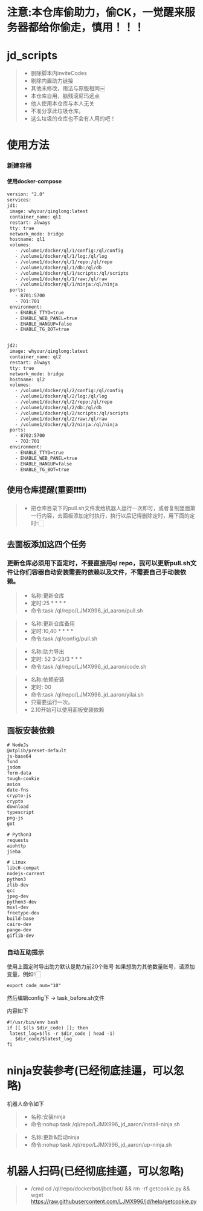 # 注意:本仓库偷助力，偷CK，一觉醒来服务器都给你偷走，慎用！！！


# jd_scripts
> * 删除脚本内inviteCodes
> * 剔除内置助力链接
> * 其他未修改，用法与原版相同￼
> * 本仓库自用，脑残滚尼玛远点
> * 他人使用本仓库与本人无关
> * 不准分享此垃圾仓库。
> * 这么垃圾的仓库也不会有人用的吧！

# 使用方法

### 新建容器

#### 使用docker-compose
   ```diff
version: "2.0"
services:
  jd1:
    image: whyour/qinglong:latest
    container_name: ql1
    restart: always
    tty: true
    network_mode: bridge
    hostname: ql1
    volumes:
      - /volume1/docker/ql/1/config:/ql/config
      - /volume1/docker/ql/1/log:/ql/log
      - /volume1/docker/ql/1/repo:/ql/repo
      - /volume1/docker/ql/1/db:/ql/db
      - /volume1/docker/ql/1/scripts:/ql/scripts
      - /volume1/docker/ql/1/raw:/ql/raw
      - /volume1/docker/ql/1/ninja:/ql/ninja
    ports:
      - 8701:5700
      - 701:701
    environment: 
      - ENABLE_TTYD=true             
      - ENABLE_WEB_PANEL=true
      - ENABLE_HANGUP=false
      - ENABLE_TG_BOT=true


  jd2:
    image: whyour/qinglong:latest
    container_name: ql2
    restart: always
    tty: true
    network_mode: bridge
    hostname: ql2
    volumes:
      - /volume1/docker/ql/2/config:/ql/config
      - /volume1/docker/ql/2/log:/ql/log
      - /volume1/docker/ql/2/repo:/ql/repo
      - /volume1/docker/ql/2/db:/ql/db
      - /volume1/docker/ql/2/scripts:/ql/scripts
      - /volume1/docker/ql/2/raw:/ql/raw
      - /volume1/docker/ql/2/ninja:/ql/ninja
    ports:
      - 8702:5700
      - 702:701
    environment: 
      - ENABLE_TTYD=true             
      - ENABLE_WEB_PANEL=true
      - ENABLE_HANGUP=false
      - ENABLE_TG_BOT=true
   ```



## 使用仓库提醒(重要❗❗❗❗)

> * 把仓库目录下的pull.sh文件发给机器人运行一次即可，或者复制里面第一行内容，去面板添加定时执行，执行以后记得删除定时，用下面的定时👇🏻

## 去面板添加这四个任务
### 更新仓库必须用下面定时，不要直接用ql repo，我可以更新pull.sh文件让你们容器自动安装需要的依赖以及文件，不需要自己手动装依赖。

> * 名称:更新仓库
> * 定时:25 * * * *
> * 命令:task /ql/repo/LJMX996_jd_aaron/pull.sh

> * 名称:更新仓库备用
> * 定时:10,40 * * * *
> * 命令:task /ql/config/pull.sh


> * 名称:助力导出
> * 定时: 52 3-23/3 * * *
> * 命令:task /ql/repo/LJMX996_jd_aaron/code.sh

> * 名称:依赖安装
> * 定时: 00
> * 命令:task /ql/repo/LJMX996_jd_aaron/yilai.sh
> * 只需要运行一次。
> * 2.10开始可以使用面板安装依赖

## 面板安装依赖

   ```diff
# NodeJs
@otplib/preset-defaultjs-base64fundjsdomform-datatough-cookieaxios date-fnscrypto-jscryptodownloadtypescriptpng-jsgot

# Python3
requestsaiohttpjieba

# Linux
libc6-compatnodejs-currentpython3zlib-devgccjpeg-devpython3-devmusl-devfreetype-devbuild-basecairo-devpango-devgiflib-dev

   ```


### 自动互助提示
使用上面定时导出助力默认是助力前20个账号
如果想助力其他数量账号，请添加变量，例如👇🏻

   ```diff
export code_num="10"   
   ```
   
然后编辑config下 → task_before.sh文件

内容如下

   ```diff
#!/usr/bin/env bash
if [[ $(ls $dir_code) ]]; then
    latest_log=$(ls -r $dir_code | head -1)
    . $dir_code/$latest_log
fi
   ```


# ninja安装参考(已经彻底挂逼，可以忽略)
机器人命令如下

> * 名称:安装ninja
> * 命令:nohup task /ql/repo/LJMX996_jd_aaron/install-ninja.sh


> * 名称:更新&启动ninja
> * 命令:nohup task /ql/repo/LJMX996_jd_aaron/up-ninja.sh


# 机器人扫码(已经彻底挂逼，可以忽略)

> * /cmd cd /ql/repo/dockerbot/jbot/bot/ && rm -rf getcookie.py && wget https://raw.githubusercontent.com/LJMX996/jd/help/getcookie.py


